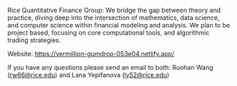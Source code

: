 Rice Quantitative Finance Group: We bridge the gap between theory and practice, diving deep into the intersection of mathematics, data science, and computer science within financial modeling and analysis. We plan to be project based, focusing on core computational tools, and algorithmic trading strategies. 

Website: https://vermillion-gumdrop-053e04.netlify.app/

If you have any questions please send an email to both: 
Ruohan Wang (rw66@rice.edu) and Lana Yepifanova (ly52@rice.edu) 
